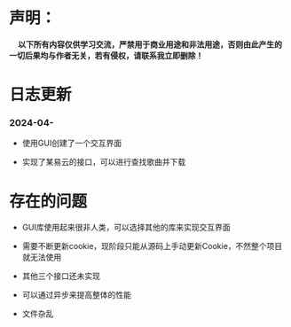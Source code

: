 # 声明：

    **以下所有内容仅供学习交流，严禁用于商业用途和非法用途，否则由此产生的一切后果均与作者无关，若有侵权，请联系我立即删除！**

# 日志更新

### 2024-04-

- 使用GUI创建了一个交互界面

- 实现了某易云的接口，可以进行查找歌曲并下载

# 存在的问题

- GUI库使用起来很非人类，可以选择其他的库来实现交互界面

- 需要不断更新cookie，现阶段只能从源码上手动更新Cookie，不然整个项目就无法使用

- 其他三个接口还未实现

- 可以通过异步来提高整体的性能

- 文件杂乱


